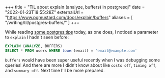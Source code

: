 +++
title = "TIL about explain (analyze, buffers) in postgresql"
date = "2022-01-23T18:55:28Z"
externalUrl = "https://www.pgmustard.com/docs/explain/buffers"
aliases = [
  "/writing/til/postgres-buffers/"
]
+++

While reading [some postgres tips][tips] today, as one does, I noticed a parameter to `explain` I hadn't seen before:

```sql
EXPLAIN (ANALYZE, BUFFERS)
SELECT * FROM users WHERE lower(email) = 'email@example.com'
```

[tips]: https://pawelurbanek.com/postgresql-query-bottleneck

`buffers` would have been super useful recently when I was debugging some queries! And there are more I didn't know about like `costs off`, `timing off`, and `summary off`. Next time I'll be more prepared.